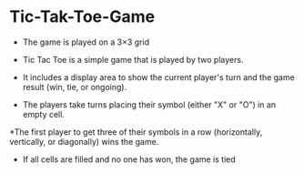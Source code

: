 # Tic-Tak-Toe-Game


* The game is played on a 3×3 grid

* Tic Tac Toe is a simple game that is played          by two players.

* It includes a display area to show the current player's turn and the game result (win, tie, or ongoing).

* The players take turns placing their symbol (either "X" or "O") in an empty cell. 

*The first player to get three of their symbols in a row (horizontally, vertically, or diagonally) wins the game. 

* If all cells are filled and no one has won, the game is tied
